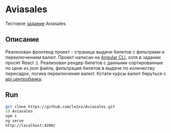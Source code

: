# Aviasales

Тестовое [задание](https://github.com/KosyanMedia/test-tasks/tree/master/aviasales) Aviasales

## Описание
Реализован фронтенд проект - страница выдачи билетов с фильтрами и переключением валют. Проект написан на 
[Angular CLI](https://github.com/angular/angular-cli), хотя в задании просят React :).
Реализован рендер билетов с данными сортированные по цене из json файла, фильтрация билетов в выдаче по количеству пересадок,
логика переключения валют. Кстати курсы валют беруться с [api центробанка](https://www.cbr-xml-daily.ru/).

## Run
```bash
git clone https://github.com/le2xx/Aviasales.git
cd Aviasales
npm i
ng serve
http://localhost:4200/
```

